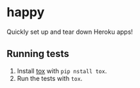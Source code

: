 # happy

Quickly set up and tear down Heroku apps!

## Running tests

1. Install [tox](https://tox.readthedocs.org) with `pip nstall tox`.
2. Run the tests with `tox`.
